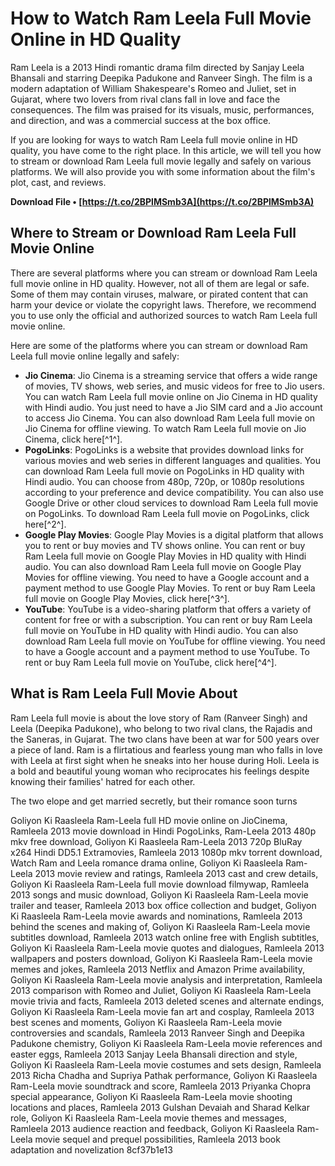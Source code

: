 # How to Watch Ram Leela Full Movie Online in HD Quality
 
Ram Leela is a 2013 Hindi romantic drama film directed by Sanjay Leela Bhansali and starring Deepika Padukone and Ranveer Singh. The film is a modern adaptation of William Shakespeare's Romeo and Juliet, set in Gujarat, where two lovers from rival clans fall in love and face the consequences. The film was praised for its visuals, music, performances, and direction, and was a commercial success at the box office.
 
If you are looking for ways to watch Ram Leela full movie online in HD quality, you have come to the right place. In this article, we will tell you how to stream or download Ram Leela full movie legally and safely on various platforms. We will also provide you with some information about the film's plot, cast, and reviews.
 
**Download File • [https://t.co/2BPlMSmb3A](https://t.co/2BPlMSmb3A)**


 
## Where to Stream or Download Ram Leela Full Movie Online
 
There are several platforms where you can stream or download Ram Leela full movie online in HD quality. However, not all of them are legal or safe. Some of them may contain viruses, malware, or pirated content that can harm your device or violate the copyright laws. Therefore, we recommend you to use only the official and authorized sources to watch Ram Leela full movie online.
 
Here are some of the platforms where you can stream or download Ram Leela full movie online legally and safely:
 
- **Jio Cinema**: Jio Cinema is a streaming service that offers a wide range of movies, TV shows, web series, and music videos for free to Jio users. You can watch Ram Leela full movie online on Jio Cinema in HD quality with Hindi audio. You just need to have a Jio SIM card and a Jio account to access Jio Cinema. You can also download Ram Leela full movie on Jio Cinema for offline viewing. To watch Ram Leela full movie on Jio Cinema, click here[^1^].
- **PogoLinks**: PogoLinks is a website that provides download links for various movies and web series in different languages and qualities. You can download Ram Leela full movie on PogoLinks in HD quality with Hindi audio. You can choose from 480p, 720p, or 1080p resolutions according to your preference and device compatibility. You can also use Google Drive or other cloud services to download Ram Leela full movie on PogoLinks. To download Ram Leela full movie on PogoLinks, click here[^2^].
- **Google Play Movies**: Google Play Movies is a digital platform that allows you to rent or buy movies and TV shows online. You can rent or buy Ram Leela full movie on Google Play Movies in HD quality with Hindi audio. You can also download Ram Leela full movie on Google Play Movies for offline viewing. You need to have a Google account and a payment method to use Google Play Movies. To rent or buy Ram Leela full movie on Google Play Movies, click here[^3^].
- **YouTube**: YouTube is a video-sharing platform that offers a variety of content for free or with a subscription. You can rent or buy Ram Leela full movie on YouTube in HD quality with Hindi audio. You can also download Ram Leela full movie on YouTube for offline viewing. You need to have a Google account and a payment method to use YouTube. To rent or buy Ram Leela full movie on YouTube, click here[^4^].

## What is Ram Leela Full Movie About
 
Ram Leela full movie is about the love story of Ram (Ranveer Singh) and Leela (Deepika Padukone), who belong to two rival clans, the Rajadis and the Saneras, in Gujarat. The two clans have been at war for 500 years over a piece of land. Ram is a flirtatious and fearless young man who falls in love with Leela at first sight when he sneaks into her house during Holi. Leela is a bold and beautiful young woman who reciprocates his feelings despite knowing their families' hatred for each other.
 
The two elope and get married secretly, but their romance soon turns
 
Goliyon Ki Raasleela Ram-Leela full HD movie online on JioCinema,  Ramleela 2013 movie download in Hindi PogoLinks,  Ram-Leela 2013 480p mkv free download,  Goliyon Ki Raasleela Ram-Leela 2013 720p BluRay x264 Hindi DD5.1 Extramovies,  Ramleela 2013 1080p mkv torrent download,  Watch Ram and Leela romance drama online,  Goliyon Ki Raasleela Ram-Leela 2013 movie review and ratings,  Ramleela 2013 cast and crew details,  Goliyon Ki Raasleela Ram-Leela full movie download filmywap,  Ramleela 2013 songs and music download,  Goliyon Ki Raasleela Ram-Leela movie trailer and teaser,  Ramleela 2013 box office collection and budget,  Goliyon Ki Raasleela Ram-Leela movie awards and nominations,  Ramleela 2013 behind the scenes and making of,  Goliyon Ki Raasleela Ram-Leela movie subtitles download,  Ramleela 2013 watch online free with English subtitles,  Goliyon Ki Raasleela Ram-Leela movie quotes and dialogues,  Ramleela 2013 wallpapers and posters download,  Goliyon Ki Raasleela Ram-Leela movie memes and jokes,  Ramleela 2013 Netflix and Amazon Prime availability,  Goliyon Ki Raasleela Ram-Leela movie analysis and interpretation,  Ramleela 2013 comparison with Romeo and Juliet,  Goliyon Ki Raasleela Ram-Leela movie trivia and facts,  Ramleela 2013 deleted scenes and alternate endings,  Goliyon Ki Raasleela Ram-Leela movie fan art and cosplay,  Ramleela 2013 best scenes and moments,  Goliyon Ki Raasleela Ram-Leela movie controversies and scandals,  Ramleela 2013 Ranveer Singh and Deepika Padukone chemistry,  Goliyon Ki Raasleela Ram-Leela movie references and easter eggs,  Ramleela 2013 Sanjay Leela Bhansali direction and style,  Goliyon Ki Raasleela Ram-Leela movie costumes and sets design,  Ramleela 2013 Richa Chadha and Supriya Pathak performance,  Goliyon Ki Raasleela Ram-Leela movie soundtrack and score,  Ramleela 2013 Priyanka Chopra special appearance,  Goliyon Ki Raasleela Ram-Leela movie shooting locations and places,  Ramleela 2013 Gulshan Devaiah and Sharad Kelkar role,  Goliyon Ki Raasleela Ram-Leela movie themes and messages,  Ramleela 2013 audience reaction and feedback,  Goliyon Ki Raasleela Ram-Leela movie sequel and prequel possibilities,  Ramleela 2013 book adaptation and novelization
 8cf37b1e13
 
